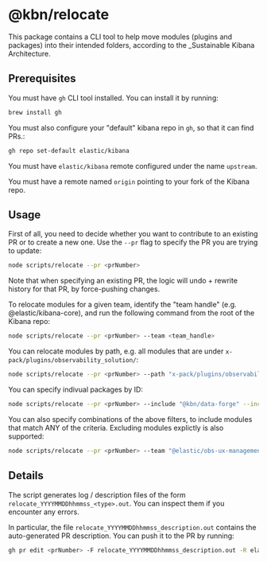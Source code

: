 # @kbn/relocate

This package contains a CLI tool to help move modules (plugins and packages) into their intended folders, according to the _Sustainable Kibana Architecture.

## Prerequisites

You must have `gh` CLI tool installed. You can install it by running:

```sh
brew install gh
```

You must also configure your "default" kibana repo in `gh`, so that it can find PRs.:

```sh
gh repo set-default elastic/kibana
```

You must have `elastic/kibana` remote configured under the name `upstream`.

You must have a remote named `origin` pointing to your fork of the Kibana repo.

## Usage

First of all, you need to decide whether you want to contribute to an existing PR or to create a new one. Use the `--pr` flag to specify the PR you are trying to update:

```sh
node scripts/relocate --pr <prNumber>
```

Note that when specifying an existing PR, the logic will undo + rewrite history for that PR, by force-pushing changes.

To relocate modules for a given team, identify the "team handle" (e.g. @elastic/kibana-core), and run the following command from the root of the Kibana repo:

```sh
node scripts/relocate --pr <prNumber> --team <team_handle>
```

You can relocate modules by path, e.g. all modules that are under `x-pack/plugins/observability_solution/`:

```sh
node scripts/relocate --pr <prNumber> --path "x-pack/plugins/observability_solution/"
```

You can specify indivual packages by ID:

```sh
node scripts/relocate --pr <prNumber> --include "@kbn/data-forge" --include "@kbn/deeplinks-observability"
```

You can also specify combinations of the above filters, to include modules that match ANY of the criteria.
Excluding modules explictly is also supported:

```sh
node scripts/relocate --pr <prNumber> --team "@elastic/obs-ux-management-team" --exclude "@kbn/data-forge"
```

## Details

The script generates log / description files of the form `relocate_YYYYMMDDhhmmss_<type>.out`. You can inspect them if you encounter any errors.

In particular, the file `relocate_YYYYMMDDhhmmss_description.out` contains the auto-generated PR description. You can push it to the PR by running:

```sh
gh pr edit <prNumber> -F relocate_YYYYMMDDhhmmss_description.out -R elastic/kibana
```
